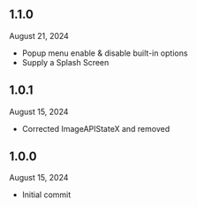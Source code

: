 
## 1.1.0
August 21, 2024
- Popup menu enable & disable built-in options
- Supply a Splash Screen

## 1.0.1
August 15, 2024
- Corrected ImageAPIStateX and removed 

## 1.0.0
August 15, 2024
- Initial commit

